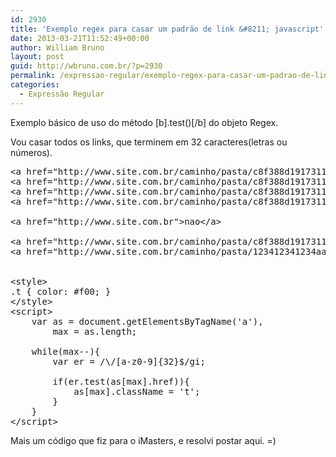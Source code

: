 ```yaml
---
id: 2930
title: 'Exemplo regex para casar um padrão de link &#8211; javascript'
date: 2013-03-21T11:52:49+00:00
author: William Bruno
layout: post
guid: http://wbruno.com.br/?p=2930
permalink: /expressao-regular/exemplo-regex-para-casar-um-padrao-de-link-javascript/
categories:
  - Expressão Regular
---
```

Exemplo básico de uso do método [b].test()[/b] do objeto Regex.

Vou casar todos os links, que terminem em 32 caracteres(letras ou números).

<pre name="code" class="javascript">&lt;a href="http://www.site.com.br/caminho/pasta/c8f388d1917311e2a180000c29d05625">sim&lt;/a>
&lt;a href="http://www.site.com.br/caminho/pasta/c8f388d1917311e2a180000c29d05625">sim&lt;/a>
&lt;a href="http://www.site.com.br/caminho/pasta/c8f388d1917311e2a180000c29d05625aa">nao&lt;/a>
&lt;a href="http://www.site.com.br/caminho/pasta/c8f388d1917311e2a180000c29d05625">sim&lt;/a>

&lt;a href="http://www.site.com.br">nao&lt;/a>

&lt;a href="http://www.site.com.br/caminho/pasta/c8f388d1917311e2a180000c29d05625aa">nao&lt;/a>
&lt;a href="http://www.site.com.br/caminho/pasta/123412341234aaaabbbbccccddddeeee">sim&lt;/a>


&lt;style>
.t { color: #f00; }
&lt;/style>
&lt;script>
	var as = document.getElementsByTagName('a'),
		max = as.length;

	while(max--){
		var er = /\/[a-z0-9]{32}$/gi;

		if(er.test(as[max].href)){
			as[max].className = 't';
		}
	}
&lt;/script>
</pre>

Mais um código que fiz para o iMasters, e resolvi postar aqui. =)